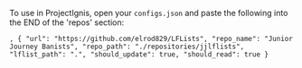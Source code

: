 To use in ProjectIgnis, open your `configs.json` and paste the following into the END of the 'repos' section:

`,
		{
			"url": "https://github.com/elrod829/LFLists",
			"repo_name": "Junior Journey Banists",
			"repo_path": "./repositories/jjlflists",
			"lflist_path": ".",
			"should_update": true,
			"should_read": true
		}
`
